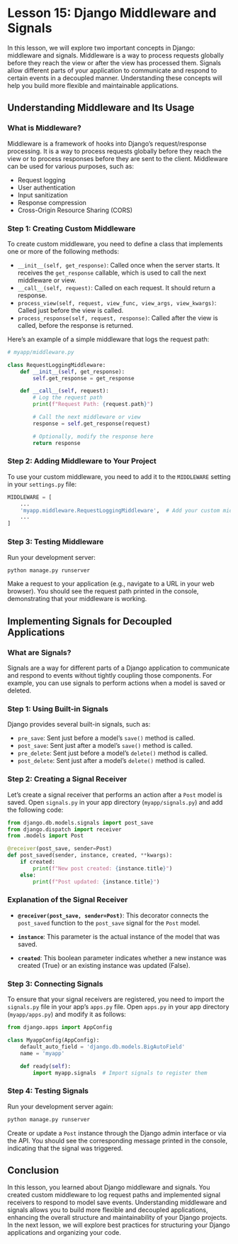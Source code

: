 # Lesson 15: Django Middleware and Signals

In this lesson, we will explore two important concepts in Django: middleware and signals. Middleware is a way to process requests globally before they reach the view or after the view has processed them. Signals allow different parts of your application to communicate and respond to certain events in a decoupled manner. Understanding these concepts will help you build more flexible and maintainable applications.

## Understanding Middleware and Its Usage

### What is Middleware?

Middleware is a framework of hooks into Django’s request/response processing. It is a way to process requests globally before they reach the view or to process responses before they are sent to the client. Middleware can be used for various purposes, such as:

- Request logging
- User authentication
- Input sanitization
- Response compression
- Cross-Origin Resource Sharing (CORS)

### Step 1: Creating Custom Middleware

To create custom middleware, you need to define a class that implements one or more of the following methods:

- `__init__(self, get_response)`: Called once when the server starts. It receives the `get_response` callable, which is used to call the next middleware or view.
- `__call__(self, request)`: Called on each request. It should return a response.
- `process_view(self, request, view_func, view_args, view_kwargs)`: Called just before the view is called.
- `process_response(self, request, response)`: Called after the view is called, before the response is returned.

Here’s an example of a simple middleware that logs the request path:

```python
# myapp/middleware.py

class RequestLoggingMiddleware:
    def __init__(self, get_response):
        self.get_response = get_response

    def __call__(self, request):
        # Log the request path
        print(f"Request Path: {request.path}")

        # Call the next middleware or view
        response = self.get_response(request)

        # Optionally, modify the response here
        return response
```

### Step 2: Adding Middleware to Your Project

To use your custom middleware, you need to add it to the `MIDDLEWARE` setting in your `settings.py` file:

```python
MIDDLEWARE = [
    ...
    'myapp.middleware.RequestLoggingMiddleware',  # Add your custom middleware here
    ...
]
```

### Step 3: Testing Middleware

Run your development server:

```bash
python manage.py runserver
```

Make a request to your application (e.g., navigate to a URL in your web browser). You should see the request path printed in the console, demonstrating that your middleware is working.

## Implementing Signals for Decoupled Applications

### What are Signals?

Signals are a way for different parts of a Django application to communicate and respond to events without tightly coupling those components. For example, you can use signals to perform actions when a model is saved or deleted.

### Step 1: Using Built-in Signals

Django provides several built-in signals, such as:

- `pre_save`: Sent just before a model’s `save()` method is called.
- `post_save`: Sent just after a model’s `save()` method is called.
- `pre_delete`: Sent just before a model’s `delete()` method is called.
- `post_delete`: Sent just after a model’s `delete()` method is called.

### Step 2: Creating a Signal Receiver

Let’s create a signal receiver that performs an action after a `Post` model is saved. Open `signals.py` in your app directory (`myapp/signals.py`) and add the following code:

```python
from django.db.models.signals import post_save
from django.dispatch import receiver
from .models import Post

@receiver(post_save, sender=Post)
def post_saved(sender, instance, created, **kwargs):
    if created:
        print(f"New post created: {instance.title}")
    else:
        print(f"Post updated: {instance.title}")
```

### Explanation of the Signal Receiver

- **`@receiver(post_save, sender=Post)`**: This decorator connects the `post_saved` function to the `post_save` signal for the `Post` model.

- **`instance`**: This parameter is the actual instance of the model that was saved.

- **`created`**: This boolean parameter indicates whether a new instance was created (True) or an existing instance was updated (False).

### Step 3: Connecting Signals

To ensure that your signal receivers are registered, you need to import the `signals.py` file in your app’s `apps.py` file. Open `apps.py` in your app directory (`myapp/apps.py`) and modify it as follows:

```python
from django.apps import AppConfig

class MyappConfig(AppConfig):
    default_auto_field = 'django.db.models.BigAutoField'
    name = 'myapp'

    def ready(self):
        import myapp.signals  # Import signals to register them
```

### Step 4: Testing Signals

Run your development server again:

```bash
python manage.py runserver
```

Create or update a `Post` instance through the Django admin interface or via the API. You should see the corresponding message printed in the console, indicating that the signal was triggered.

## Conclusion

In this lesson, you learned about Django middleware and signals. You created custom middleware to log request paths and implemented signal receivers to respond to model save events. Understanding middleware and signals allows you to build more flexible and decoupled applications, enhancing the overall structure and maintainability of your Django projects. In the next lesson, we will explore best practices for structuring your Django applications and organizing your code.